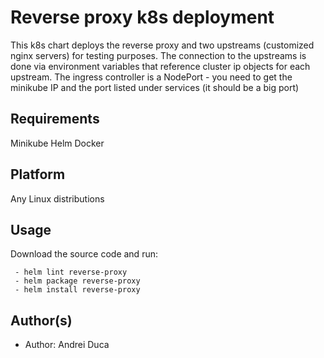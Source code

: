 Reverse proxy k8s deployment
==================

This k8s chart deploys the reverse proxy and two upstreams (customized nginx servers) for testing purposes.
The connection to the upstreams is done via environment variables that reference cluster ip objects for each upstream.
The ingress controller is a NodePort - you need to get the minikube IP and the port listed under services (it should be a big port)

Requirements
------------
Minikube
Helm
Docker

Platform
--------
Any Linux distributions

Usage
-----
Download the source code and run:
```
 - helm lint reverse-proxy
 - helm package reverse-proxy
 - helm install reverse-proxy
```

 Author(s)
-------------------
- Author: Andrei Duca